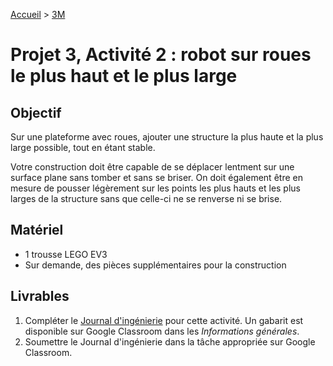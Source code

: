 [Accueil](./index.md) > [3M](./accueil3M.md#projet-3--structures-mécaniques)

# Projet 3, Activité 2 : robot sur roues le plus haut et le plus large

## Objectif

Sur une plateforme avec roues, ajouter une structure la plus haute et la plus large possible, tout en étant stable. 

Votre construction doit être capable de se déplacer lentment sur une surface plane sans tomber et sans se briser. On doit également être en mesure de pousser légèrement sur les points les plus hauts et les plus larges de la structure sans que celle-ci ne se renverse ni se brise.

## Matériel

* 1 trousse LEGO EV3
* Sur demande, des pièces supplémentaires pour la construction

## Livrables

1. Compléter le <a href="https://docs.google.com/document/d/10qXbG6t7gSBiXH1rWh8tamR85JPlqGgy0t4OaY0Sv2M/view" target="_blank">Journal d'ingénierie</a> pour cette activité. Un gabarit est disponible sur Google Classroom dans les _Informations générales_.
1. Soumettre le Journal d'ingénierie dans la tâche appropriée sur Google Classroom.
